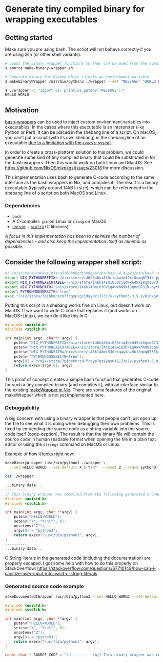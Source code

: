 # Generate tiny compiled binary for wrapping executables

## Getting started
Make sure you are using bash. The script will not behave correctly if you are using zsh (or other shell variants).

```sh
# Loads the binary wrapper functions so they can be used from the command line
$ source make-binary-wrapper.sh

# Generate binary for Python which injects an environment variable
$ makeBinaryWrapper /usr/bin/python3 ./wrapper --set "MESSAGE" "WORLD WORLD"

$ ./wrapper -c "import os; print(os.getenv('MESSAGE'))"
HELLO WORLD
```

## Motivation
[bash-wrappers](https://github.com/NixOS/nixpkgs/blob/1d6428140194b5bac68266ca11a441ed6f63571c/pkgs/build-support/setup-hooks/make-wrapper.sh) can be used to inject custom environment variables into executables. In the cases where this executable is an interpreter (like Python or Perl), it can be placed in the shebang line of a script. On MacOS, you can't put a script (with its own shebang) in the shebang line of an executable [due to a limitation with the `execve`-syscall](https://stackoverflow.com/questions/67100831/macos-shebang-with-absolute-path-not-working). 

In order to create a cross-platform solution to this problem, we could generate some kind of tiny compiled binary that could be substituted in for the bash wrappers. Then this would work on both Linux and MacOS. See https://github.com/NixOS/nixpkgs/issues/23018 for more discussion.

This implementation uses bash to generate C-code according to the same interface as the bash wrappers in Nix, and compiles it. The result is a binary executable (typically around 14kB in size), which can be referenced in the shebang line of a script on both MacOS and Linux.



### Dependencies
- `bash`
- A C-compiler: `gcc` on Linux or `clang` on MacOS
- [`unistd`](https://pubs.opengroup.org/onlinepubs/009695399/basedefs/unistd.h.html) + [`stdlib`](https://pubs.opengroup.org/onlinepubs/009695399/basedefs/stdlib.h.html) (C libraries)


*A focus in this implementation has been to minimize the number of dependencies - and also keep the implementation itself as minimal as possible.*

## Consider the following wrapper shell script:
```sh
#! /nix/store/ra8yvijdfjcs5f66b99gdjn86gparrbz-bash-4.4-p23/bin/bash -e
export NIX_PYTHONPREFIX='/nix/store/i46k148mi830riq4wxh49ki8qmq0731k-python3-3.9.2-env'
export NIX_PYTHONEXECUTABLE='/nix/store/i46k148mi830riq4wxh49ki8qmq0731k-python3-3.9.2-env/bin/python3.9'
export NIX_PYTHONPATH='/nix/store/i46k148mi830riq4wxh49ki8qmq0731k-python3-3.9.2-env/lib/python3.9/site-packages'
export PYTHONNOUSERSITE='true'
exec "/nix/store/7pjbbmnrch7frgyp7gz19ay0z1173c7y-python3-3.9.2/bin/python"  "$@"
```
Putting this script in a shebang works fine on Linux, but doesn't work on MacOS. If we want to write C-code that replaces it (and works on MacOS+Linux), we can do it like this in C:
```c
#include <unistd.h>
#include <stdlib.h>

int main(int argc, char** argv) {
    putenv("NIX_PYTHONPREFIX=/nix/store/i46k148mi830riq4wxh49ki8qmq0731k-python3-3.9.2-env");
    putenv("NIX_PYTHONEXECUTABLE=/nix/store/i46k148mi830riq4wxh49ki8qmq0731k-python3-3.9.2-env/bin/python3.9");
    putenv("NIX_PYTHONPATH=/nix/store/i46k148mi830riq4wxh49ki8qmq0731k-python3-3.9.2-env/lib/python3.9/site-packages");
    putenv("PYTHONNOUSERSITE=true");
    argv[0] = "/nix/store/7pjbbmnrch7frgyp7gz19ay0z1173c7y-python3-3.9.2/bin/python";
    return execv(argv[0], argv);
}
```

This proof of concept creates a simple bash function that generates C-code for such a tiny compiled binary (and compiles it), with an interface similar to the existing [makeWrapper in Nix](https://github.com/NixOS/nixpkgs/blob/1d6428140194b5bac68266ca11a441ed6f63571c/pkgs/build-support/setup-hooks/make-wrapper.sh). There are some features of the original makeWrapper which is not yet implemented here.

### Debuggability

A big concern with using a binary wrapper is that people can't just open up the file to see what it is doing when debugging their own problems. This is fixed by embedding the source code as a string variable into the source code itself (code-ception). The result is that the binary file will contain the source code in human readable format when opening the file in a plain text editor or using the `strings` command on MacOS or Linux.

Example of how it looks right now:
```sh
makeBinaryWrapper /usr/bin/python3 ./wrapper \
  --set HELLO WORLD --set-default X $'Y\n"' --unset Z --argv0 python3

cat ./wrapper
```

```c
...binary-data...
----------
// This binary wrapper was compiled from the following generated C-code:
#include <unistd.h>
#include <stdlib.h>

int main(int argc, char **argv) {
    putenv("HELLO=WORLD");
    setenv("X", "Y\n\"", 0);
    unsetenv("Z");
    argv[0] = "python3";
    return execv("/usr/bin/python3", argv);
}
----------
...binary-data...
```

C String literals in the generated code (including the documentation) are properly escaped. I got some help with how to do this properly on StackOverflow: https://stackoverflow.com/questions/67710149/how-can-i-sanitize-user-input-into-valid-c-string-literals.

### Generated source code example
```sh
makeDocumentedCWrapper /usr/bin/python3 --set HELLO WORLD --set-default X $'Y\n"' --unset Z --argv0 python3
```
```c
#include <unistd.h>
#include <stdlib.h>

int main(int argc, char **argv) {
    putenv("HELLO=WORLD");
    setenv("X", "Y\n\"", 0);
    unsetenv("Z");
    argv[0] = "python3";
    return execv("/usr/bin/python3", argv);
}

const char * SOURCE_CODE = "\n----------\n// This binary wrapper was compiled from the following generated C-code:\n#include <unistd.h>\n#include <stdlib.h>\n\nint main(int argc, char **argv) {\n    putenv(\"HELLO=WORLD\");\n    setenv(\"X\", \"Y\\n\\\"\", 0);\n    unsetenv(\"Z\");\n    argv[0] = \"python3\";\n    return execv(\"/usr/bin/python3\", argv);\n}\n----------\n";
```
